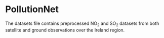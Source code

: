 # PollutionNet

The datasets file contains preprocessed NO<sub>2</sub> and SO<sub>2</sub> datasets from both satellite and ground observations over the Ireland region.
